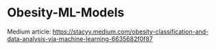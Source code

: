 # Obesity-ML-Models

Medium article: https://stacyy.medium.com/obesity-classification-and-data-analysis-via-machine-learning-6635682f0f87
